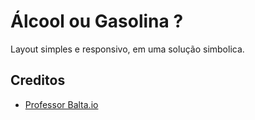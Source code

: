 # Álcool ou Gasolina ?

Layout simples e responsivo, em uma solução simbolica.

## Creditos


- [Professor Balta.io](https://flutter.dev/docs/get-started/codelab)
